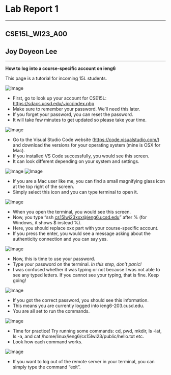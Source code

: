 # Lab Report 1
---
## CSE15L_WI23_A00
## Joy Doyeon Lee
---
**How to log into a course-specific account on ieng6**


This page is a tutorial for incoming 15L students.


![Image](1.png)
* First, go to look up your account for CSE15L: https://sdacs.ucsd.edu/~icc/index.php
* Make sure to remember your password. We’ll need this later.
* If you forget your password, you can reset the password.
* It will take few minutes to get updated so please take your time.

![Image](2.png)
* Go to the Visual Studio Code website (https://code.visualstudio.com/)
  and download the versions for your operating system (mine is OSX for Mac).
* If you installed VS Code successfully, you would see this screen.
* It can look different depending on your system and settings.

![Image](3.png)
![Image](4.png)
* If you are a Mac user like me, you can find a small magnifying glass icon at the top right of the screen.
* Simply select this icon and you can type terminal to open it.

![Image](5.png)
* When you open the terminal, you would see this screen.
* Now, you type “ssh cs15lwi23xxx@ieng6.ucsd.edu” after % (for Windows, it shows $ instead %).
* Here, you should replace xxx part with your course-specific account.
* If you press the enter, you would see a message asking about the authenticity connection
  and you can say yes.

![Image](6.png)
* Now, this is time to use your password.
* Type your password on the terminal.
*In this step, don’t panic!*
* I was confused whether it was typing or not because I was not able to see any typed letters.
  If you cannot see your typing, that is fine. Keep going!

![Image](7.png)
* If you got the correct password, you should see this information.
* This means you are currently logged into ieng6-203.cusd.edu.
* You are all set to run the commands.

![Image](8.png)
* Time for practice! Try running some commands:
  cd, pwd, mkdir,  ls -lat, ls -a, and cat /home/linux/ieng6/cs15lwi23/public/hello.txt etc.
* Look how each command works.

![Image](9.png)
* If you want to log out of the remote server in your terminal,
  you can simply type the command “exit”.
